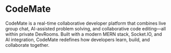 # CodeMate
CodeMate is a real-time collaborative developer platform that combines live group chat, AI-assisted problem solving, and collaborative code editing—all within private DevRooms. Built with a modern MERN stack, Socket.IO, and AI integration, CodeMate redefines how developers learn, build, and collaborate together.
